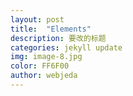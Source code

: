 ```yaml
---
layout: post
title:  "Elements"
description: 要改的标题
categories: jekyll update
img: image-8.jpg
color: FF6F00
author: webjeda
---
```

